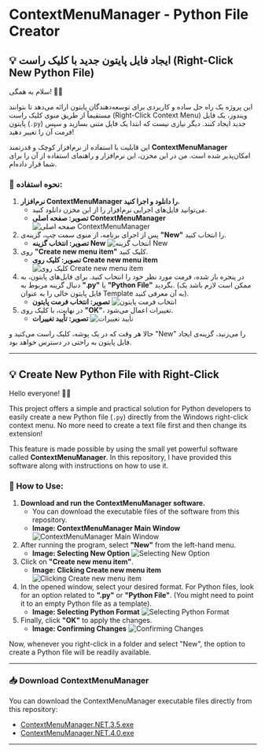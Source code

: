 # ContextMenuManager - Python File Creator

## 💡 ایجاد فایل پایتون جدید با کلیک راست (Right-Click New Python File)

سلام به همگی! 🙋‍♂️

این پروژه یک راه حل ساده و کاربردی برای توسعه‌دهندگان پایتون ارائه می‌دهد تا بتوانند مستقیماً از طریق منوی کلیک راست (Right-Click Context Menu) ویندوز، یک فایل پایتون (`.py`) جدید ایجاد کنند. دیگر نیازی نیست که ابتدا یک فایل متنی بسازید و سپس فرمت آن را تغییر دهید!

این قابلیت با استفاده از نرم‌افزار کوچک و قدرتمند **ContextMenuManager** امکان‌پذیر شده است. من در این مخزن، این نرم‌افزار و راهنمای استفاده از آن را برای شما قرار داده‌ام.

### 📝 نحوه استفاده:

1.  **نرم‌افزار ContextMenuManager را دانلود و اجرا کنید.**
    * می‌توانید فایل‌های اجرایی نرم‌افزار را از این مخزن دانلود کنید.
    * **تصویر: صفحه اصلی ContextMenuManager**
      ![صفحه اصلی ContextMenuManager](https://raw.githubusercontent.com/SeyyedSajjadFazeli/PythonNewFileContextMenuItem/main/1.jpg)
2.  پس از اجرای برنامه، از منوی سمت چپ، گزینه‌ی **"New"** را انتخاب کنید.
    * **تصویر: انتخاب گزینه New**
      ![انتخاب گزینه New](https://raw.githubusercontent.com/SeyyedSajjadFazeli/PythonNewFileContextMenuItem/main/2.jpg)
3.  روی **"Create new menu item"** کلیک کنید.
    * **تصویر: کلیک روی Create new menu item**
      ![کلیک روی Create new menu item](https://raw.githubusercontent.com/SeyyedSajjadFazeli/PythonNewFileContextMenuItem/main/4.jpg)
4.  در پنجره باز شده، فرمت مورد نظر خود را انتخاب کنید. برای فایل‌های پایتون، به دنبال گزینه مربوط به **".py"** یا **"Python File"** بگردید. (ممکن است لازم باشد یک فایل پایتون خالی را به عنوان Template به آن معرفی کنید).
    * **تصویر: انتخاب فرمت پایتون**
      ![انتخاب فرمت پایتون](https://raw.githubusercontent.com/SeyyedSajjadFazeli/PythonNewFileContextMenuItem/main/image.png)
5.  در نهایت، با کلیک روی **"OK"**، تغییرات اعمال می‌شود.
    * **تصویر: تأیید تغییرات**
      ![تأیید تغییرات](https://raw.githubusercontent.com/SeyyedSajjadFazeli/PythonNewFileContextMenuItem/main/Screenshot__1377_-removebg-preview.png)

حالا هر وقت که در یک پوشه، کلیک راست می‌کنید و "New" را می‌زنید، گزینه‌ی ایجاد فایل پایتون به راحتی در دسترس خواهد بود.

---

## 💡 Create New Python File with Right-Click

Hello everyone! 🙋‍♂️

This project offers a simple and practical solution for Python developers to easily create a new Python file (`.py`) directly from the Windows right-click context menu. No more need to create a text file first and then change its extension!

This feature is made possible by using the small yet powerful software called **ContextMenuManager**. In this repository, I have provided this software along with instructions on how to use it.

### 📝 How to Use:

1.  **Download and run the ContextMenuManager software.**
    * You can download the executable files of the software from this repository.
    * **Image: ContextMenuManager Main Window**
      ![ContextMenuManager Main Window](https://raw.githubusercontent.com/SeyyedSajjadFazeli/PythonNewFileContextMenuItem/main/1.jpg)
2.  After running the program, select **"New"** from the left-hand menu.
    * **Image: Selecting New Option**
      ![Selecting New Option](https://raw.githubusercontent.com/SeyyedSajjadFazeli/PythonNewFileContextMenuItem/main/2.jpg)
3.  Click on **"Create new menu item"**.
    * **Image: Clicking Create new menu item**
      ![Clicking Create new menu item](https://raw.githubusercontent.com/SeyyedSajjadFazeli/PythonNewFileContextMenuItem/main/4.jpg)
4.  In the opened window, select your desired format. For Python files, look for an option related to **".py"** or **"Python File"**. (You might need to point it to an empty Python file as a template).
    * **Image: Selecting Python Format**
      ![Selecting Python Format](https://raw.githubusercontent.com/SeyyedSajjadFazeli/PythonNewFileContextMenuItem/main/image.png)
5.  Finally, click **"OK"** to apply the changes.
    * **Image: Confirming Changes**
      ![Confirming Changes](https://raw.githubusercontent.com/SeyyedSajjadFazeli/PythonNewFileContextMenuItem/main/Screenshot__1377_-removebg-preview.png)

Now, whenever you right-click in a folder and select "New", the option to create a Python file will be readily available.

---

### 📥 Download ContextMenuManager

You can download the ContextMenuManager executable files directly from this repository:

* [ContextMenuManager.NET.3.5.exe](https://raw.githubusercontent.com/SeyyedSajjadFazeli/PythonNewFileContextMenuItem/main/ContextMenuManager.NET.3.5.exe)
* [ContextMenuManager.NET.4.0.exe](https://raw.githubusercontent.com/SeyyedSajjadFazeli/PythonNewFileContextMenuItem/main/ContextMenuManager.NET.4.0.exe)

---
